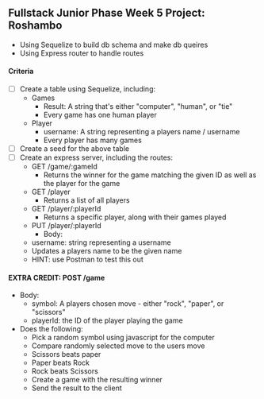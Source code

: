 ## Fullstack Junior Phase Week 5 Project: Roshambo
- Using Sequelize to build db schema and make db queires
- Using Express router to handle routes

#### Criteria
- [ ] Create a table using Sequelize, including:
    - Games
        - Result: A string that's either "computer", "human", or "tie"
        - Every game has one human player
    - Player
        - username: A string representing a players name / username
        - Every player has many games
- [ ] Create a seed for the above table
- [ ] Create an express server, including the routes:
    - GET /game/:gameId
        - Returns the winner for the game matching the given ID as well as the player for the game
    - GET /player
        - Returns a list of all players
    - GET /player/:playerId
        - Returns a specific player, along with their games played
    - PUT /player/:playerId
        - Body:
    - username: string representing a username
    - Updates a players name to be the given name
    - HINT: use Postman to test this out
#### EXTRA CREDIT: POST /game
- Body:
    - symbol: A players chosen move - either "rock", "paper", or "scissors"
    - playerId: the ID of the player playing the game
- Does the following:
    - Pick a random symbol using javascript for the computer
    - Compare randomly selected move to the users move
    - Scissors beats paper
    - Paper beats Rock
    - Rock beats Scissors
    - Create a game with the resulting winner
    - Send the result to the client
